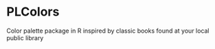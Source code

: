 # PLColors
Color palette package in R inspired by classic books found at your local public library 
